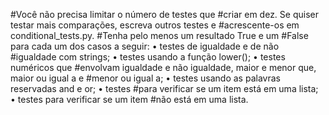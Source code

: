 #Você não precisa limitar o número de testes que
#criar em dez. Se quiser testar mais comparações, escreva outros testes e
#acrescente-os em conditional_tests.py. 
#Tenha pelo menos um resultado True e um
#False para cada um dos casos a seguir: • testes de igualdade e de não
#igualdade com strings; • testes usando a função lower(); • testes numéricos que
#envolvam igualdade e não igualdade, maior e menor que, maior ou igual a e
#menor ou igual a; • testes usando as palavras reservadas and e or; • testes
#para verificar se um item está em uma lista; • testes para verificar se um item
#não está em uma lista.
